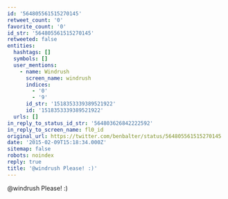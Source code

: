 ```yaml
---
id: '564805561515270145'
retweet_count: '0'
favorite_count: '0'
id_str: '564805561515270145'
retweeted: false
entities:
  hashtags: []
  symbols: []
  user_mentions:
    - name: Windrush
      screen_name: windrush
      indices:
        - '0'
        - '9'
      id_str: '1518353339389521922'
      id: '1518353339389521922'
  urls: []
in_reply_to_status_id_str: '564803626842222592'
in_reply_to_screen_name: fl0_id
original_url: https://twitter.com/benbalter/status/564805561515270145
date: '2015-02-09T15:18:34.000Z'
sitemap: false
robots: noindex
reply: true
title: '@windrush Please! :)'
---
```


@windrush Please! :)